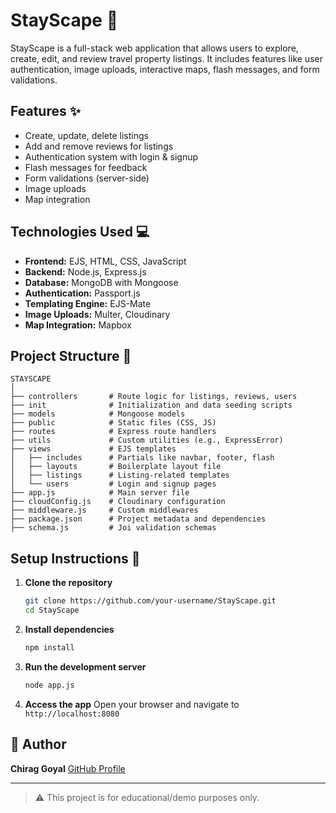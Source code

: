 # StayScape 🏡

StayScape is a full-stack web application that allows users to explore, create, edit, and review travel property listings. It includes features like user authentication, image uploads, interactive maps, flash messages, and form validations.

## Features ✨

* Create, update, delete listings
* Add and remove reviews for listings
* Authentication system with login & signup
* Flash messages for feedback
* Form validations (server-side)
* Image uploads
* Map integration

## Technologies Used 💻

* **Frontend:** EJS, HTML, CSS, JavaScript
* **Backend:** Node.js, Express.js
* **Database:** MongoDB with Mongoose
* **Authentication:** Passport.js
* **Templating Engine:** EJS-Mate
* **Image Uploads:** Multer, Cloudinary
* **Map Integration:** Mapbox

## Project Structure 📁

```
STAYSCAPE
│
├── controllers       # Route logic for listings, reviews, users
├── init              # Initialization and data seeding scripts
├── models            # Mongoose models
├── public            # Static files (CSS, JS)
├── routes            # Express route handlers
├── utils             # Custom utilities (e.g., ExpressError)
├── views             # EJS templates
│   ├── includes      # Partials like navbar, footer, flash
│   ├── layouts       # Boilerplate layout file
│   ├── listings      # Listing-related templates
│   └── users         # Login and signup pages
├── app.js            # Main server file
├── cloudConfig.js    # Cloudinary configuration
├── middleware.js     # Custom middlewares
├── package.json      # Project metadata and dependencies
├── schema.js         # Joi validation schemas
```

## Setup Instructions 🚀

1. **Clone the repository**

   ```bash
   git clone https://github.com/your-username/StayScape.git
   cd StayScape
   ```

2. **Install dependencies**

   ```bash
   npm install
   ```

3. **Run the development server**

   ```bash
   node app.js
   ```

4. **Access the app**
   Open your browser and navigate to `http://localhost:8080`

## 🙌 Author

**Chirag Goyal**
[GitHub Profile](https://github.com/chiraggoyal-12)

---

> ⚠️ This project is for educational/demo purposes only.

